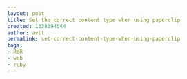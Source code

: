```yaml
---
layout: post
title: Set the correct content type when using paperclip
created: 1338394544
author: avit
permalink: set-correct-content-type-when-using-paperclip
tags:
- RoR
- web
- ruby
---
```

<img src="http://feeds.feedburner.com/~r/KensoDev-en/~4/IhNJ30IiFoQ" height="1" width="1"/>

